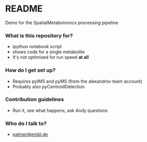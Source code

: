 # README #

Demo for the SpatialMetabolomics processing pipeline

### What is this repository for? ###

* ipython notebook script
* shows code for a single metabolite
* It's not optimised for run speed **at all**

### How do I get set up? ###

* Requires pyIMS and pyMS (from the alexandrov team account)
* Probably also pyCentroidDetection

### Contribution guidelines ###

* Run it, see what happens, ask Andy questions

### Who do I talk to? ###

* palmer@embl.de